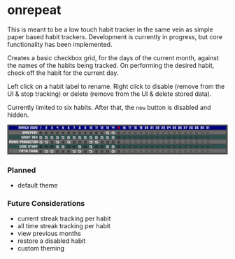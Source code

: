 # onrepeat

This is meant to be a low touch habit tracker in the same vein as simple paper based habit trackers. Development is currently in progress, but core functionality has been implemented.

Creates a basic checkbox grid, for the days of the current month, against the names of the habits being tracked. On performing the desired habit, check off the habit for the current day.

Left click on a habit label to rename. Right click to disable (remove from the UI & stop tracking) or delete (remove from the UI & delete stored data).

Currently limited to six habits. After that, the `new` button is disabled and hidden.

![In progress screenshot](screenshots/in_progress.png)

### Planned

* default theme

### Future Considerations

* current streak tracking per habit
* all time streak tracking per habit
* view previous months
* restore a disabled habit
* custom theming
